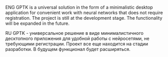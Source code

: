 ENG
GPTK is a universal solution in the form of a minimalistic desktop application for convenient work with neural networks that does not require registration. 
The project is still at the development stage. The functionality will be expanded in the future.

RU
GPTK - универсальное решение в виде минималистичного десктопного приложения для удобной работы с нейросетями, не требующими регистрации. 
Проект все еще находится на стадии разработки. В будущем функционал будет расширяться.
